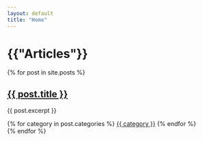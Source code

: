 ```yaml
---
layout: default
title: "Home"
---
```


<div class="home">
  <h1>{{"Articles"}}</h1>
  <div class="posts">
    {% for post in site.posts %}
      <div class="post">
        <h2><a href="{{ post.url }}">{{ post.title }}</a></h2>
        <p>{{ post.excerpt }}</p>
        <div class="categories">
          {% for category in post.categories %}
            <a href="{{ site.baseurl }}/categories/{{ category }}" class="category-bubble {{ category }}">{{ category }}</a>
          {% endfor %}
        </div>
      </div>
    {% endfor %}
  </div>
</div>
